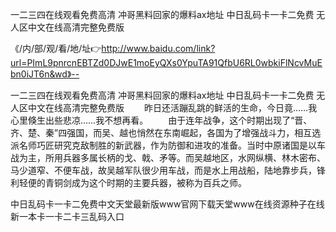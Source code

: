 一二三四在线观看免费高清
冲哥黑料回家的爆料ax地址
中日乱码卡一卡二免费
无人区中文在线高清完整免费版


《/内/部/观/看/地/址👉http://www.baidu.com/link?url=PImL9pnrcnEBTZd0DJwE1moEyQXs0YpuTA91QfbU6RL0wbkiFlNcvMuEbn0iJT6n&wd》--

一二三四在线观看免费高清
冲哥黑料回家的爆料ax地址
中日乱码卡一卡二免费
无人区中文在线高清完整免费版
　　昨日还活蹦乱跳的鲜活的生命，今日竟……我心里倏生出些悲凉……我不想再看。
　　由于连年战争，这个时期出现了“晋、齐、楚、秦”四强国，而吴、越也悄然在东南崛起，各国为了增强战斗力，相互选派名师巧匠研究克敌制胜的新武器，作为防御和进攻的准备。当时中原诸国是以车战为主，所用兵器多属长柄的戈、戟、矛等。而吴越地区，水网纵横、林木密布、马少道窄、不便车战，故吴越军队很少用车战，而是水上用战船，陆地靠步兵，锋利轻便的青铜剑成为这个时期的主要兵器，被称为百兵之师。





中日乱码卡一卡二免费中文天堂最新版www官网下载天堂www在线资源种子在线新一本卡一卡二卡三乱码入口
